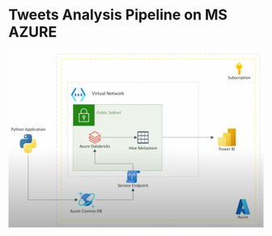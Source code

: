 # Tweets Analysis Pipeline on MS AZURE

<img src="https://github.com/oussafik/Tweets-Analysis-Pipeline-on-MS-AZURE/blob/main/databricks.png?raw=true" alt="Streaming Architecture">
